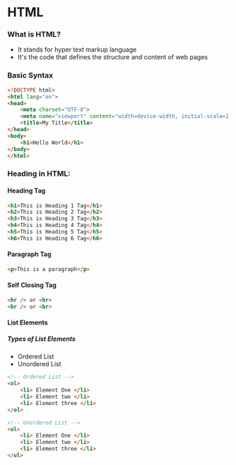 # HTML

### What is HTML?
- It stands for hyper text markup language
- It's the code that defines the structure and content of web pages

### Basic Syntax
```html
<!DOCTYPE html>
<html lang="en">
<head>
    <meta charset="UTF-8">
    <meta name="viewport" content="width=device-width, initial-scale=1.0">
    <title>My Title</title>
</head>
<body>
    <h1>Hello World</h1>
</body>
</html>
```

### Heading in HTML:
#### Heading Tag
```html
<h1>This is Heading 1 Tag</h1>
<h2>This is Heading 2 Tag</h2>
<h3>This is Heading 3 Tag</h3>
<h4>This is Heading 4 Tag</h4>
<h5>This is Heading 5 Tag</h5>
<h6>This is Heading 6 Tag</h6>
```
#### Paragraph Tag
```html
<p>This is a paragraph</p>
```
#### Self Closing Tag
```html
<hr /> or <hr>
<br /> or <br>
```

#### List Elements
##### Types of List Elements
- Ordered List
- Unordered List
```html
<!-- Ordered List -->
<ol>
    <li> Element One </li>
    <li> Element two </li>
    <li> Element three </li>
</ol>
```
```html
<!-- Unordered List -->
<ul>
    <li> Element One </li>
    <li> Element two </li>
    <li> Element three </li>
</ul>
```